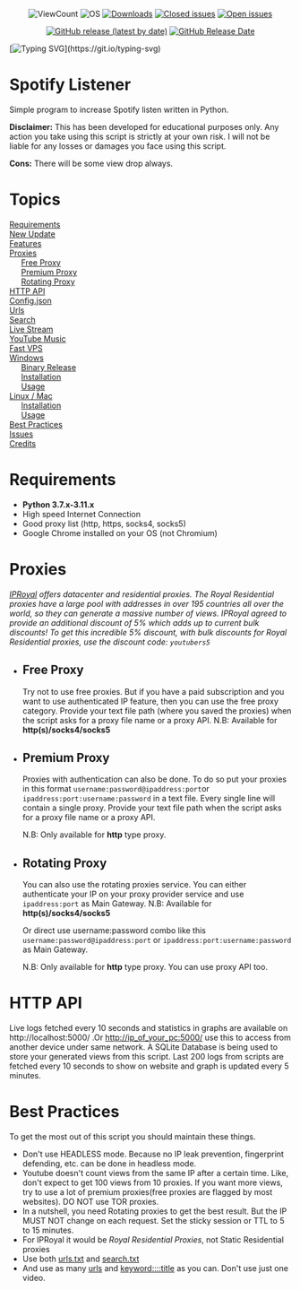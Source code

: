 <p align="center">
<img alt="ViewCount" src="https://views.whatilearened.today/views/github/MShawon/YouTube-Viewer.svg">
<img alt="OS" src="https://img.shields.io/badge/OS-Windows%20/%20Linux / Mac-success">
<a href="https://github.com/MShawon/YouTube-Viewer/releases"><img alt="Downloads" src="https://img.shields.io/github/downloads/MShawon/YouTube-Viewer/total?label=Downloads&color=success"></a>
<a href="https://github.com/MShawon/YouTube-Viewer/issues?q=is%3Aissue+is%3Aclosed"><img alt="Closed issues" src="https://img.shields.io/github/issues-closed/MShawon/YouTube-Viewer.svg"></a>
<a href="https://github.com/MShawon/YouTube-Viewer/issues?q=is%3Aissue+is%3Aopen"><img alt="Open issues" src="https://img.shields.io/github/issues/MShawon/YouTube-Viewer"></a>
</p>
<p align="center">
  <a href="https://github.com/MShawon/YouTube-Viewer/releases/latest"><img alt="GitHub release (latest by date)" src="https://img.shields.io/github/v/release/MShawon/YouTube-Viewer?color=success"></a>
  <a href="https://github.com/MShawon/YouTube-Viewer/releases/latest"><img alt="GitHub Release Date" src="https://img.shields.io/github/release-date/MShawon/YouTube-Viewer?color=success"></a>
</p>

[![Typing SVG](https://readme-typing-svg.herokuapp.com?color=06B121&lines=Hi%2C+Spotify+Listener!)](https://git.io/typing-svg)


# Spotify Listener
Simple program to increase Spotify listen written in Python.

**Disclaimer:** This has been developed for educational purposes only. Any action you take using this script is strictly at your own risk. I will not be liable for any losses or damages you face using this script.

**Cons:** There will be some view drop always. 

# Topics
[Requirements](https://github.com/MShawon/YouTube-Viewer#requirements)  
[New Update](https://github.com/MShawon/YouTube-Viewer#new-update)  
[Features](https://github.com/MShawon/YouTube-Viewer#features)   
[Proxies](https://github.com/MShawon/YouTube-Viewer#proxies)    
&ensp;&emsp;[Free Proxy](https://github.com/MShawon/YouTube-Viewer#free-proxy)  
&ensp;&emsp;[Premium Proxy](https://github.com/MShawon/YouTube-Viewer#premium-proxy)  
&ensp;&emsp;[Rotating Proxy](https://github.com/MShawon/YouTube-Viewer#rotating-proxy)  
[HTTP API](https://github.com/MShawon/YouTube-Viewer#http-api)  
[Config.json](https://github.com/MShawon/YouTube-Viewer#configjson)  
[Urls](https://github.com/MShawon/YouTube-Viewer#urls)    
[Search](https://github.com/MShawon/YouTube-Viewer#search)    
[Live Stream](https://github.com/MShawon/YouTube-Viewer#live-stream)    
[YouTube Music](https://github.com/MShawon/YouTube-Viewer#youtube-music)    
[Fast VPS](https://github.com/MShawon/YouTube-Viewer#fast-vps-with-unlimited-traffic)         
[Windows](https://github.com/MShawon/YouTube-Viewer#windows)  
&ensp;&emsp;[Binary Release](https://github.com/MShawon/YouTube-Viewer#binary-release)  
&ensp;&emsp;[Installation](https://github.com/MShawon/YouTube-Viewer#installation)  
&ensp;&emsp;[Usage](https://github.com/MShawon/YouTube-Viewer#usage)  
[Linux / Mac](https://github.com/MShawon/YouTube-Viewer#linux--mac)  
&ensp;&emsp;[Installation](https://github.com/MShawon/YouTube-Viewer#installation-1)  
&ensp;&emsp;[Usage](https://github.com/MShawon/YouTube-Viewer#usage)  
[Best Practices](https://github.com/MShawon/YouTube-Viewer#usage-1)  
[Issues](https://github.com/MShawon/YouTube-Viewer#issues)  
[Credits](https://github.com/MShawon/YouTube-Viewer#credits)  



# Requirements
 * **Python 3.7.x-3.11.x**
 * High speed Internet Connection
 * Good proxy list (http, https, socks4, socks5)
 * Google Chrome installed on your OS (not Chromium)

# Proxies
 *[IPRoyal](https://iproyal.com?r=18862) offers datacenter and residential proxies. The Royal Residential proxies have a large pool with addresses in over 195 countries all over the world, so they can generate a massive number of views. IPRoyal agreed to provide an additional discount of 5% which adds up to current bulk discounts! To get this incredible 5% discount, with bulk discounts for Royal Residential proxies, use the discount code: `youtubers5`*


* ## Free Proxy
   Try not to use free proxies. But if you have a paid subscription and you want to use authenticated IP feature, then you can use the free proxy category. Provide your text file path (where you saved the proxies) when the script asks for a proxy file name or a proxy API.
   N.B: Available for **http(s)/socks4/socks5**
   
* ## Premium Proxy
   Proxies with authentication can also be done. To do so put your proxies in this format `username:password@ipaddress:port`or `ipaddress:port:username:password` in a text file. Every single line will contain a single proxy. Provide your text file path when the script asks for a proxy file name or a proxy API.
   
   N.B: Only available for **http** type proxy.

* ## Rotating Proxy
   You can also use the rotating proxies service. You can either authenticate your IP on your proxy provider service and use `ipaddress:port` as Main Gateway. 
   N.B: Available for **http(s)/socks4/socks5**

   Or direct use username:password combo like this `username:password@ipaddress:port` or `ipaddress:port:username:password` as Main Gateway.

   N.B: Only available for **http** type proxy.
   You can use proxy API too.

# HTTP API
   Live logs fetched every 10 seconds and statistics in graphs are available on http://localhost:5000/ .Or [http://ip_of_your_pc:5000/](http://ip_of_your_pc:5000/) use this to access from another device under same network. A SQLite Database is being used  to store your generated views from this script. 
   Last 200 logs from scripts are fetched every 10 seconds to show on website and graph is updated every 5 minutes.
 
 # Best Practices
  To get the most out of this script you should maintain these things.
  * Don't use HEADLESS mode. Because no IP leak prevention, fingerprint defending, etc. can be done in headless mode.
  * Youtube doesn't count views from the same IP after a certain time. Like, don't expect to get 100 views from 10 proxies. If you want more views, try to use a lot of premium proxies(free proxies are flagged by most websites). DO NOT use TOR proxies.
  * In a nutshell, you need Rotating proxies to get the best result. But the IP MUST NOT change on each request. Set the sticky session or TTL to 5 to 15 minutes.
  * For IPRoyal it would be *Royal Residential Proxies*, not Static Residential proxies
  * Use both [urls.txt](https://github.com/MShawon/YouTube-Viewer#urls) and [search.txt](https://github.com/MShawon/YouTube-Viewer#search)
  * And use as many [urls](https://github.com/MShawon/YouTube-Viewer#urls) and [keyword::::title](https://github.com/MShawon/YouTube-Viewer#search) as you can. Don't use just one video.
